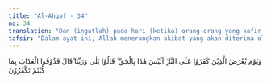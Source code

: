```yaml
---
title: "Al-Ahqaf - 34"
no: 34
translation: "Dan (ingatlah) pada hari (ketika) orang-orang yang kafir dihadapkan kepada neraka, (mereka akan ditanya), “Bukankah (azab) ini benar?” Mereka menjawab, “Ya benar, demi Tuhan kami.” Allah berfirman, “Maka rasakanlah azab ini disebabkan dahulu kamu mengingkarinya.”"
tafsir: "Dalam ayat ini, Allah menerangkan akibat yang akan diterima oleh orang-orang yang mengingkari adanya hari kebangkitan. Pada hari kebangkitan itu, mereka dan orang-orang yang tidak percaya akan adanya pahala dan siksa Allah, akan dimasukkan ke dalam api neraka yang menyala-nyala.\n\nKepada orang-orang kafir diucapkan pertanyaan yang menyakitkan hati dan penuh penghinaan, \"Hai orang-orang kafir, bukankah azab yang kamu rasakan hari ini adalah azab yang pernah diperingatkan kepada kamu dahulu, semasa kamu hidup di dunia, sedangkan kamu mendustakan dan memperolok-olokkannya.\" Mereka menjawab, \"Benar ya Tuhan kami, kami benar-benar telah merasakan akibatnya.\" Allah mengatakan kepada mereka, \"Sekarang rasakanlah olehmu apa yang kamu perolok-olokkan itu. Inilah balasan yang setimpal dengan sikap dan tindakanmu itu.\""
---
```


وَيَوْمَ يُعْرَضُ الَّذِيْنَ كَفَرُوْا عَلَى النَّارِۗ  اَلَيْسَ هٰذَا بِالْحَقِّ ۗ قَالُوْا بَلٰى وَرَبِّنَا ۗقَالَ فَذُوْقُوا الْعَذَابَ بِمَا كُنْتُمْ تَكْفُرُوْنَ 
